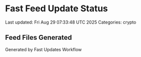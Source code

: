 # Fast Feed Update Status
Last updated: Fri Aug 29 07:33:48 UTC 2025
Categories: crypto

## Feed Files Generated

Generated by Fast Updates Workflow

